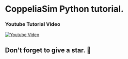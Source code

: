 # CoppeliaSim Python tutorial.
### Youtube Tutorial Video
[![Youtube Video](https://img.youtube.com/vi/TGT7KbP7Dfs/0.jpg)](https://www.youtube.com/watch?v=TGT7KbP7Dfs)
## Don't forget to give a star. 🤩
